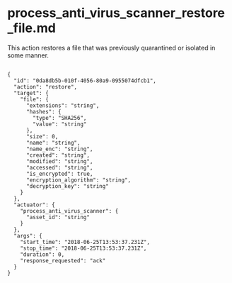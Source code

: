 
# process_anti_virus_scanner_restore_file.md

This action restores a file that was previously quarantined or isolated in some manner.

```

{
  "id": "0da8db5b-010f-4056-80a9-0955074dfcb1",
  "action": "restore",
  "target": {
    "file": {
      "extensions": "string",
      "hashes": {
        "type": "SHA256",
        "value": "string"
      },
      "size": 0,
      "name": "string",
      "name_enc": "string",
      "created": "string",
      "modified": "string",
      "accessed": "string",
      "is_encrypted": true,
      "encryption_algorithm": "string",
      "decryption_key": "string"
    }
  },
  "actuator": {
    "process_anti_virus_scanner": {
      "asset_id": "string"
    }
  },
  "args": {
    "start_time": "2018-06-25T13:53:37.231Z",
    "stop_time": "2018-06-25T13:53:37.231Z",
    "duration": 0,
    "response_requested": "ack"
  }
}
```